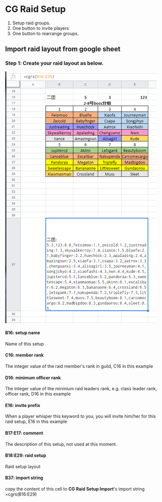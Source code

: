 # CG Raid Setup

1. Setup raid groups.
2. One button to invite players 
3. One button to rearrange groups.

## Import raid layout from google sheet

### Step 1: Create your raid layout as below.
![google sheet usage example](google_sheet.png)

#### B16: setup name
Name of this setup
#### C16: member rank
The integer value of the raid member's rank in guild, C16 in this example
#### D16: minimum officer rank
The integer value of the minmium raid leaders rank, e.g. class leader rank, officer rank, D16 in this example
#### E16: invite prefix
When a player whisper this keyword to you, you will invite him/her for this raid setup, E16 in this example
#### B17:E17: comment
The description of this setup, not used at this moment.
#### B18:E29: raid setup
Raid setup layout
#### B37: import string
copy the content of this cell to __CG Raid Setup Import__'s import string
=cgrs(B16:E29)

